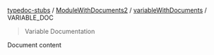 [typedoc-stubs](README.md) / [ModuleWithDocuments2](ModuleWithDocuments2.md) / [variableWithDocuments](ModuleWithDocuments2.Variable.variableWithDocuments.md) / VARIABLE\_DOC

> Variable Documentation

Document content
